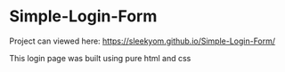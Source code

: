 # Simple-Login-Form


Project can viewed here: https://sleekyom.github.io/Simple-Login-Form/


This login page was built using pure html and css

